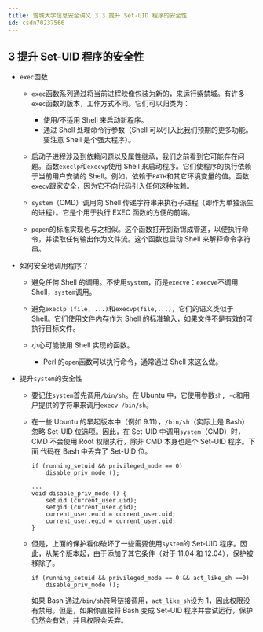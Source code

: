 ```yaml
---
title: 雪城大学信息安全讲义 3.3 提升 Set-UID 程序的安全性
id: csdn70237566
---
```


## 3 提升 Set-UID 程序的安全性

*   `exec`函数

    *   `exec`函数系列通过将当前进程映像包装为新的，来运行紫禁城。有许多`exec`函数的版本，工作方式不同。它们可以归类为：

        *   使用/不适用 Shell 来启动新程序。
        *   通过 Shell 处理命令行参数（Shell 可以引入比我们预期的更多功能。要注意 Shell 是个强大程序）。
    *   启动子进程涉及到依赖问题以及属性继承，我们之前看到它可能存在问题。函数`execlp`和`execvp`使用 Shell 来启动程序。它们使程序的执行依赖于当前用户安装的 Shell。例如，依赖于`PATH`和其它环境变量的值。函数`execv`跟家安全，因为它不向代码引入任何这种依赖。
    *   `system`（CMD）调用向 Shell 传递字符串来执行子进程（即作为单独派生的进程）。它是个用于执行 EXEC 函数的方便的前端。
    *   `popen`的标准实现也与之相似。这个函数打开到新锦成管道，以便执行命令，并读取任何输出作为文件流。这个函数也启动 Shell 来解释命令字符串。
*   如何安全地调用程序？

    *   避免任何 Shell 的调用。不使用`system`，而是`execve`：`execve`不调用 Shell，`system`调用。
    *   避免`execlp (file, ...)`和`execvp(file,...)`，它们的语义类似于 Shell。它们使用文件内存作为 Shell 的标准输入，如果文件不是有效的可执行目标文件。
    *   小心可能使用 Shell 实现的函数。

        *   Perl 的`open`函数可以执行命令，通常通过 Shell 来这么做。
*   提升`system`的安全性

    *   要记住`system`首先调用`/bin/sh`。在 Ubuntu 中，它使用参数`sh, -c`和用户提供的字符串来调用`execv /bin/sh`。
    *   在一些 Ubuntu 的早起版本中（例如 9.11），`/bin/sh`（实际上是 Bash）忽略 Set-UID 位选项。因此，在 Set-UID 中调用`system`（CMD）时，CMD 不会使用 Root 权限执行，除非 CMD 本身也是个 Set-UID 程序。下面 代码在 Bash 中丢弃了 Set-UID 位。

        ```
        if (running_setuid && privileged_mode == 0) 
            disable_priv_mode ();

        ... 
        void disable_priv_mode () { 
            setuid (current_user.uid);
            setgid (current_user.gid); 
            current_user.euid = current_user.uid; 
            current_user.egid = current_user.gid;
        }
        ```

    *   但是，上面的保护看似破坏了一些需要使用`system`的 Set-UID 程序。因此，从某个版本起，由于添加了其它条件（对于 11.04 和 12.04），保护被移除了。

        ```
        if (running_setuid && privileged_mode == 0 && act_like_sh ==0) 
            disable_priv_mode ();
        ```

        如果 Bash 通过`/bin/sh`符号链接调用，`act_like_sh`设为 1，因此权限没有禁用。但是，如果你直接将 Bash 变成 Set-UID 程序并尝试运行，保护仍然会有效，并且权限会丢弃。